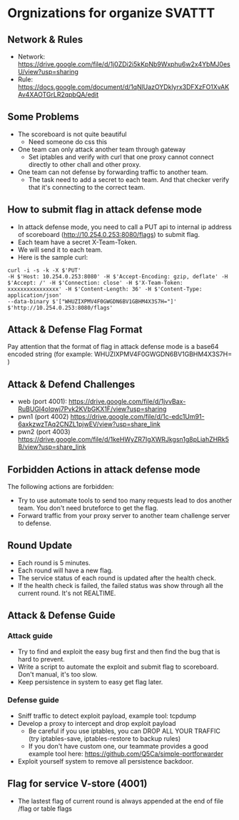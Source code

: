 # Orgnizations for organize SVATTT 

## Network & Rules
- Network: https://drive.google.com/file/d/1j0ZDi2i5kKpNb9Wxphu6w2x4YbMJ0esU/view?usp=sharing
- Rule: https://docs.google.com/document/d/1qNlUazOYDklyrx3DFXzFO1XvAKAv4XAOTGrLR2qpbQA/edit

## Some Problems
- The scoreboard is not quite beautiful
  - Need someone do css this
- One team can only attack another team through gateway 
  - Set iptables and verify with curl that one proxy cannot connect directly to other chall and other proxy.
- One team can not defense by forwarding traffic to another team. 
  - The task need to add a secret to each team. And that checker verify that it's connecting to the correct team.

## How to submit flag in attack defense mode
- In attack defense mode, you need to call a PUT api to internal ip address of scoreboard (http://10.254.0.253:8080/flags) to submit flag. 
- Each team have a secret X-Team-Token. 
- We will send it to each team. 
- Here is the sample curl: 
```
curl -i -s -k -X $'PUT'
-H $'Host: 10.254.0.253:8080' -H $'Accept-Encoding: gzip, deflate' -H $'Accept: /' -H $'Connection: close' -H $'X-Team-Token: xxxxxxxxxxxxxxxx' -H $'Content-Length: 36' -H $'Content-Type: application/json'
--data-binary $'["WHUZIXPMV4F0GWGDN6BV1GBHM4X3S7H="]'
$'http://10.254.0.253:8080/flags'
```

## Attack & Defense Flag Format
Pay attention that the format of flag in attack defense mode is a base64 encoded string (for example: WHUZIXPMV4F0GWGDN6BV1GBHM4X3S7H= )

## Attack & Defend Challenges
- web (port 4001): https://drive.google.com/file/d/1jvvBax-RuBUGl4oIqwj7Pvk2KVbGKX1F/view?usp=sharing
- pwn1 (port 4002) https://drive.google.com/file/d/1c-edc1Um91-6axkzwzTAq2CNZL1pjwEV/view?usp=share_link
- pwn2 (port 4003) https://drive.google.com/file/d/1keHWyZR7IgXWRJkgsn1g8pLiahZHRk5B/view?usp=share_link

## Forbidden Actions in attack defense mode
The following actions are forbidden:
- Try to use automate tools to send too many requests lead to dos another team. You don't need bruteforce to get the flag.
- Forward traffic from your proxy server to another team challenge server to defense.

## Round Update
- Each round is 5 minutes. 
- Each round will have a new flag. 
- The service status of each round is updated after the health check. 
- If the health check is failed, the failed status was show through all the current round. It's not REALTIME.

## Attack & Defense Guide
### Attack guide
- Try to find and exploit the easy bug first and then find the bug that is hard to prevent.
- Write a script to automate the exploit and submit flag to scoreboard. Don't manual, it's too slow.
- Keep persistence in system to easy get flag later.
### Defense guide
- Sniff traffic to detect exploit payload, example tool: tcpdump
- Develop a proxy to intercept and drop exploit payload
   - Be careful if you use iptables, you can DROP ALL YOUR TRAFFIC (try iptables-save, iptables-restore to backup rules)
   - If you don't have custom one, our teammate provides a good example tool here: https://github.com/Q5Ca/simple-portforwarder
- Exploit yourself system to remove all persistence backdoor.

## Flag for service V-store (4001)
- The lastest flag of current round is always appended at the end of file /flag or table flags
